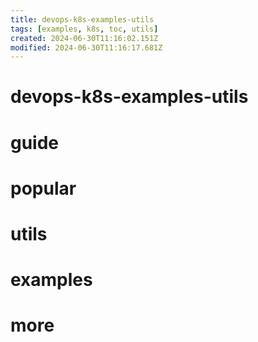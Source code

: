 ```yaml
---
title: devops-k8s-examples-utils
tags: [examples, k8s, toc, utils]
created: 2024-06-30T11:16:02.151Z
modified: 2024-06-30T11:16:17.681Z
---
```


# devops-k8s-examples-utils

# guide

# popular

# utils

# examples

# more
